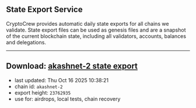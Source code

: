 ## State Export Service
CryptoCrew provides automatic daily state exports for all chains we validate. State export files can be used as genesis files and are a snapshot of the current blockchain state, including all validators, accounts, balances and delegations.

---
**Download: [akashnet-2 state export](https://dl-eu2.ccvalidators.com/SERVICE/akash/akashnet-2_export_23762935.json)**
---

- last updated: Thu Oct 16 2025 10:38:21
- chain id: `akashnet-2`
- export height: `23762935`
- use for: airdrops, local tests, chain recovery
